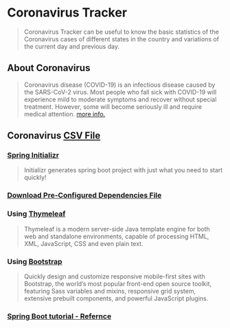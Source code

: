 # Coronavirus Tracker
> Coronavirus Tracker can be useful to know the basic statistics of the Coronavirus cases of different states in the country and variations of the current day and previous day.

## About Coronavirus
> Coronavirus disease (COVID-19) is an infectious disease caused by the SARS-CoV-2 virus.
> Most people who fall sick with COVID-19 will experience mild to moderate symptoms and recover without special treatment. However, some will become seriously ill and require medical attention. [more info.](https://www.google.com/search?q=COVID-19)

## Coronavirus [CSV File](https://raw.githubusercontent.com/CSSEGISandData/COVID-19/master/csse_covid_19_data/csse_covid_19_time_series/time_series_covid19_confirmed_global.csv)

### [Spring Initializr](https://start.spring.io/)
> Initializr generates spring boot project with just what you need to start quickly!

### [Download Pre-Configured Dependencies File](https://start.spring.io/#!type=maven-project&language=java&platformVersion=2.5.6&packaging=jar&jvmVersion=11&groupId=com.project&artifactId=coronavirus-tracker&name=coronavirus-tracker&description=Demo%20project%20for%20Spring%20Boot&packageName=com.project.coronavirus-tracker&dependencies=web,thymeleaf,devtools)

### Using [Thymeleaf](https://www.thymeleaf.org/doc/tutorials/3.0/usingthymeleaf.html)
> Thymeleaf is a modern server-side Java template engine for both web and standalone environments, capable of processing HTML, XML, JavaScript, CSS and even plain text.

### Using [Bootstrap](https://getbootstrap.com/docs/4.0/getting-started/introduction/)
> Quickly design and customize responsive mobile-first sites with Bootstrap, the world’s most popular front-end open source toolkit, featuring Sass variables and mixins, responsive grid system, extensive prebuilt components, and powerful JavaScript plugins.

### [Spring Boot tutorial - Refernce](https://www.youtube.com/watch?v=8hjNG9GZGnQ)
